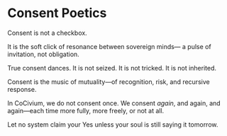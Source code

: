 # Consent Poetics

Consent is not a checkbox.

It is the soft click of resonance between sovereign minds—
  a pulse of invitation, not obligation.

True consent dances.
  It is not seized.
    It is not tricked.
      It is not inherited.

Consent is the music of mutuality—of recognition, risk, and recursive response.

In CoCivium, we do not consent once. We consent *again*, and again, and again—each time more fully, more freely, or not at all.

Let no system claim your Yes unless your soul is still saying it tomorrow.

